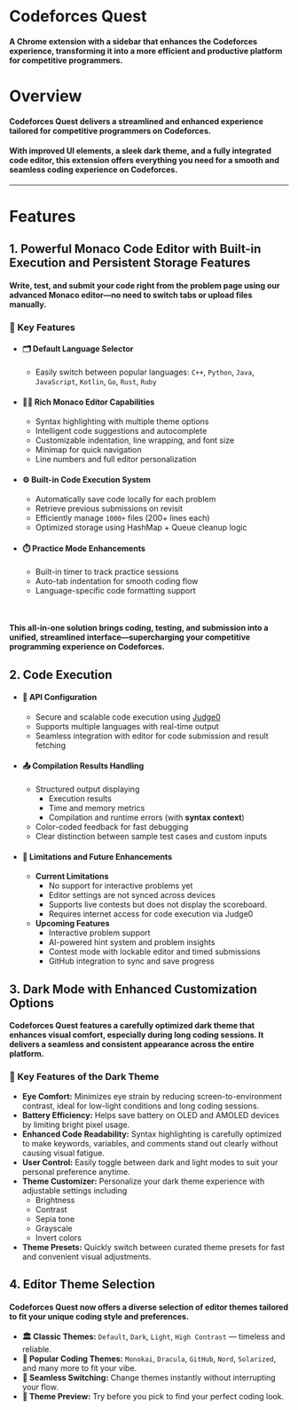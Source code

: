 # Codeforces Quest

#### A Chrome extension with a sidebar that enhances the Codeforces experience, transforming it into a more efficient and productive platform for competitive programmers.

# Overview

#### Codeforces Quest delivers a streamlined and enhanced experience tailored for competitive programmers on Codeforces.

#### With improved UI elements, a sleek dark theme, and a fully integrated code editor, this extension offers everything you need for a smooth and seamless coding experience on Codeforces.

---

# Features

## 1. Powerful Monaco Code Editor with Built-in Execution and Persistent Storage Features

#### Write, test, and submit your code right from the problem page using our advanced Monaco editor—no need to switch tabs or upload files manually.

### 🔑 Key Features

- #### 🗂️ Default Language Selector
  - Easily switch between popular languages:
`C++`, `Python`, `Java`, `JavaScript`, `Kotlin`, `Go`, `Rust`, `Ruby`

- #### 🧑‍💻 Rich Monaco Editor Capabilities
  - Syntax highlighting with multiple theme options
  - Intelligent code suggestions and autocomplete
  - Customizable indentation, line wrapping, and font size
  - Minimap for quick navigation
  - Line numbers and full editor personalization

- #### ⚙️ Built-in Code Execution System
  -  Automatically save code locally for each problem
  -  Retrieve previous submissions on revisit
  -  Efficiently manage `1000+` files (200+ lines each)
  -  Optimized storage using HashMap + Queue cleanup logic

- #### ⏱️ Practice Mode Enhancements
  - Built-in timer to track practice sessions
  - Auto-tab indentation for smooth coding flow
  - Language-specific code formatting support

<br>

#### This all-in-one solution brings coding, testing, and submission into a unified, streamlined interface—supercharging your competitive programming experience on Codeforces.

## 2. Code Execution

- #### 🔌 API Configuration 
  - Secure and scalable code execution using [Judge0]()
  - Supports multiple languages with real-time output
  - Seamless integration with editor for code submission and result fetching
  
- #### 📤 Compilation Results Handling
  - Structured output displaying
    - Execution results 
    - Time and memory metrics
    - Compilation and runtime errors (with **syntax context**)
  - Color-coded feedback for fast debugging
  - Clear distinction between sample test cases and custom inputs

- #### 🚧 Limitations and Future Enhancements
  - **Current Limitations**
    - No support for interactive problems yet
    - Editor settings are not synced across devices
    - Supports live contests but does not display the scoreboard.
    - Requires internet access for code execution via Judge0
  - **Upcoming Features**
    - Interactive problem support
    - AI-powered hint system and problem insights
    - Contest mode with lockable editor and timed submissions
    - GitHub integration to sync and save progress

## 3. Dark Mode with Enhanced Customization Options

#### Codeforces Quest features a carefully optimized dark theme that enhances visual comfort, especially during long coding sessions. It delivers a seamless and consistent appearance across the entire platform.

### 🌙 Key Features of the Dark Theme

- **Eye Comfort:** Minimizes eye strain by reducing screen-to-environment contrast, ideal for low-light conditions and long coding sessions.
- **Battery Efficiency:** Helps save battery on OLED and AMOLED devices by limiting bright pixel usage.
- **Enhanced Code Readability:** Syntax highlighting is carefully optimized to make keywords, variables, and comments stand out clearly without causing visual fatigue.
- **User Control:** Easily toggle between dark and light modes to suit your personal preference anytime.
- **Theme Customizer:** Personalize your dark theme experience with adjustable settings including
  - Brightness
  - Contrast
  - Sepia tone
  - Grayscale
  - Invert colors
- **Theme Presets:** Quickly switch between curated theme presets for fast and convenient visual adjustments.

## 4. Editor Theme Selection

#### Codeforces Quest now offers a diverse selection of editor themes tailored to fit your unique coding style and preferences.

- **🏛️ Classic Themes:** `Default`, `Dark`, `Light`, `High Contrast` — timeless and reliable.
- **🌟 Popular Coding Themes:** `Monokai`, `Dracula`, `GitHub`, `Nord`, `Solarized`, and many more to fit your vibe.
- **🔄 Seamless Switching:** Change themes instantly without interrupting your flow.
- **👀 Theme Preview:** Try before you pick to find your perfect coding look.